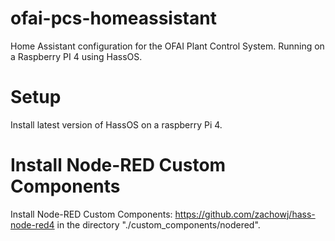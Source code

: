 # ofai-pcs-homeassistant
Home Assistant configuration for the OFAI Plant Control System. Running on a Raspberry PI 4 using HassOS.

# Setup
Install latest version of HassOS on a raspberry Pi 4.

# Install Node-RED Custom Components
Install Node-RED Custom Components: https://github.com/zachowj/hass-node-red4 in the directory "./custom_components/nodered".